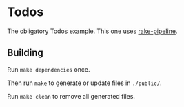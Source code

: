 Todos
=====

The obligatory Todos example. This one uses [rake-pipeline](https://github.com/livingsocial/rake-pipeline).

Building
--------

Run `make dependencies` once.

Then run `make` to generate or update files in `./public/`.

Run `make clean` to remove all generated files.
